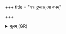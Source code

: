 +++
title = "११ दूष्यास् त्वा वधम्"

+++
<details><summary>मूलम् (GR)</summary>

दूष्यास् त्वा वधं वयं  
देवस्य सवितुः सवे ।  
जीवातवे भरामसि  
मह्या अरिष्टतातये ॥
</details>